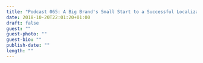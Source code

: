 ```yaml
---
title: "Podcast 065: A Big Brand's Small Start to a Successful Localization Program"
date: 2018-10-20T22:01:20+01:00
draft: false
guest: ""
guest-photo: ""
guest-bio: ""
publish-date: ""
length: ""
---
```

